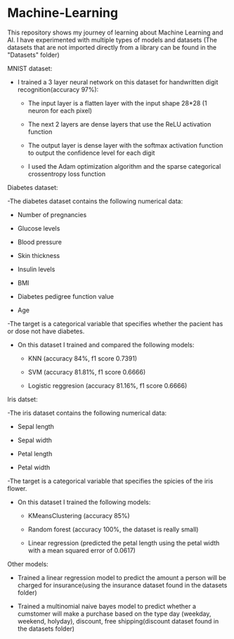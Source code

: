 # Machine-Learning
This repository shows my journey of learning about Machine Learning and AI. I have experimented with multiple types of models and datasets (The datasets that are not imported directly from a library can be found in the "Datasets" folder)

MNIST dataset:
  - I trained a 3 layer neural network on this dataset for handwritten digit recognition(accuracy 97%):
    
    - The input layer is a flatten layer with the input shape 28*28 (1 neuron for each pixel)
    
    - The next 2 layers are dense layers that use the ReLU activation function
    
    - The output layer is dense layer with the softmax activation function to output the confidence level for each digit
    
    - I used the Adam optimization algorithm and the sparse categorical crossentropy loss function 

Diabetes dataset:

-The diabetes dataset contains the following numerical data:
    
  - Number of pregnancies
    
  - Glucose levels
    
  - Blood pressure
    
  - Skin thickness
    
  - Insulin levels
    
  - BMI
    
  - Diabetes pedigree function value
    
  - Age
    
-The target is a categorical variable that specifies whether the pacient has or dose not have diabetes.
  
  - On this dataset I trained and compared the following models:
    
    - KNN (accuracy 84%, f1 score 0.7391)
      
    - SVM  (accuracy 81.81%, f1 score 0.6666)
      
    - Logistic reggresion (accuracy 81.16%, f1 score 0.6666)

Iris datset:

-The iris dataset contains the following numerical data:
  
  - Sepal length
    
  - Sepal width
    
  - Petal length
    
  - Petal width
    
  -The target is a categorical variable that specifies the spicies of the iris flower.
  
  - On this dataset I trained the following models:
    
    - KMeansClustering (accuracy 85%)
      
    - Random forest (accuracy 100%, the dataset is really small)
      
    - Linear regression (predicted the petal length using the petal width with a mean squared error of 0.0617)

Other models:

  - Trained a linear regression model to predict the amount a person will be charged for insurance(using the insurance dataset found in the datasets folder)
    
  - Trained a multinomial naive bayes model to predict whether a cumstomer will make a purchase based on the type day (weekday, weekend, holyday), discount, free shipping(discount dataset found in the datasets folder)
    
